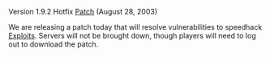 Version 1.9.2 Hotfix [Patch](../terminology/Patch.md) (August 28, 2003)

We are releasing a patch today that will resolve vulnerabilities to speedhack
[Exploits](../terminology/Exploit.md). Servers will not be brought down, though
players will need to log out to download the patch.


